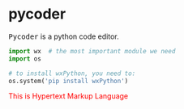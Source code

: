 # pycoder

<kbd>Pycoder</kbd> is a python code editor.
```python
import wx  # the most important module we need
import os

# to install wxPython, you need to:
os.system('pip install wxPython')
```
<p style="color:#ff0000">This is Hypertext Markup Language</p>
